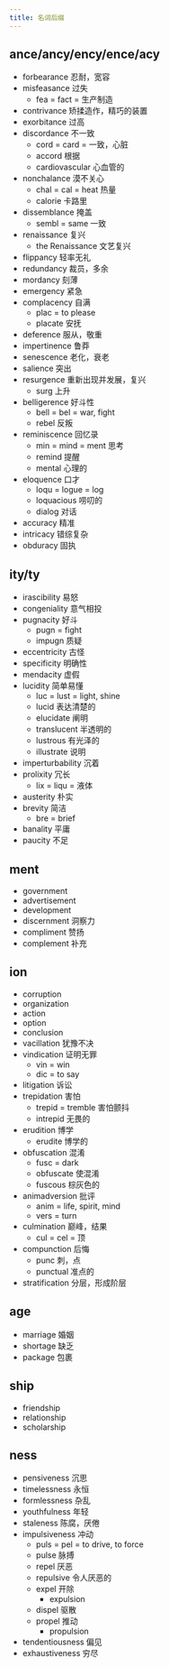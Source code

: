 ```yaml
---
title: 名词后缀
---
```


## ance/ancy/ency/ence/acy

- forbearance 忍耐，宽容
- misfeasance 过失
  - fea = fact = 生产制造
- contrivance 矫揉造作，精巧的装置
- exorbitance 过高
- discordance 不一致
  - cord = card = 一致，心脏
  - accord 根据
  - cardiovascular 心血管的
- nonchalance 漠不关心
  - chal = cal = heat 热量
  - calorie 卡路里
- dissemblance 掩盖
  - sembl = same 一致
- renaissance 复兴
  - the Renaissance 文艺复兴
- flippancy 轻率无礼
- redundancy 裁员，多余
- mordancy 刻薄
- emergency 紧急
- complacency 自满
  - plac = to please
  - placate 安抚
- deference 服从，敬重
- impertinence 鲁莽
- senescence 老化，衰老
- salience 突出
- resurgence 重新出现并发展，复兴
  - surg 上升
- belligerence 好斗性
  - bell = bel = war, fight
  - rebel 反叛
- reminiscence 回忆录
  - min = mind = ment 思考
  - remind 提醒
  - mental 心理的
- eloquence 口才
  - loqu = logue = log
  - loquacious 唠叨的
  - dialog 对话
- accuracy 精准
- intricacy 错综复杂
- obduracy 固执

## ity/ty

- irascibility 易怒
- congeniality 意气相投
- pugnacity 好斗
  - pugn = fight
  - impugn 质疑
- eccentricity 古怪
- specificity 明确性
- mendacity 虚假
- lucidity 简单易懂
  - luc = lust = light, shine
  - lucid 表达清楚的
  - elucidate 阐明
  - translucent 半透明的
  - lustrous 有光泽的
  - illustrate 说明
- imperturbability 沉着
- prolixity 冗长
  - lix = liqu = 液体
- austerity 朴实
- brevity 简洁
  - bre = brief
- banality 平庸
- paucity 不足

## ment

- government
- advertisement
- development
- discernment 洞察力
- compliment 赞扬
- complement 补充

## ion

- corruption
- organization
- action
- option
- conclusion
- vacillation 犹豫不决
- vindication 证明无罪
  - vin = win
  - dic = to say
- litigation 诉讼
- trepidation 害怕
  - trepid = tremble 害怕颤抖
  - intrepid 无畏的
- erudition 博学
  - erudite 博学的
- obfuscation 混淆
  - fusc = dark
  - obfuscate 使混淆
  - fuscous 棕灰色的
- animadversion 批评
  - anim = life, spirit, mind
  - vers = turn
- culmination 巅峰，结果
  - cul = cel = 顶
- compunction 后悔
  - punc 刺，点
  - punctual 准点的
- stratification 分层，形成阶层

## age

- marriage 婚姻
- shortage 缺乏
- package 包裹

## ship

- friendship
- relationship
- scholarship

## ness

- pensiveness 沉思
- timelessness 永恒
- formlessness 杂乱
- youthfulness 年轻
- staleness 陈腐，厌倦
- impulsiveness 冲动
  - puls = pel = to drive, to force
  - pulse 脉搏
  - repel 厌恶
  - repulsive 令人厌恶的
  - expel 开除
    - expulsion
  - dispel 驱散
  - propel 推动
    - propulsion
- tendentiousness 偏见
- exhaustiveness 穷尽
